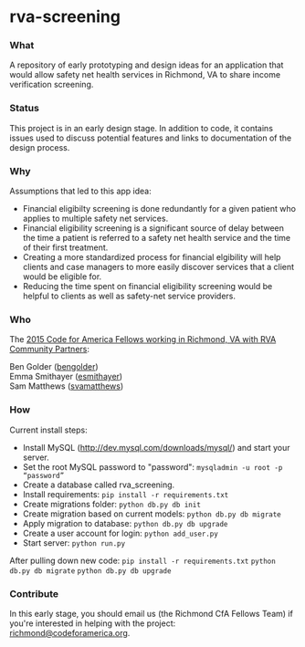 # rva-screening

### What

A repository of early prototyping and design ideas for an application that would allow safety net health services in Richmond, VA to share income verification screening.

### Status

This project is in an early design stage. In addition to code, it contains issues used to discuss potential features and links to documentation of the design process.

### Why

Assumptions that led to this app idea:

* Financial eligibilty screening is done redundantly for a given patient who applies to multiple safety net services.
* Financial eligibility screening is a significant source of delay between the time a patient is referred to a safety net health service and the time of their first treatment.
* Creating a more standardized process for financial elgibility will help clients and case managers to more easily discover services that a client would be eligible for.
* Reducing the time spent on financial eligibility screening would be helpful to clients as well as safety-net service providers.

### Who

The [2015 Code for America Fellows working in Richmond, VA with RVA Community Partners](http://www.codeforamerica.org/governments/rva-community-partners/):

Ben Golder ([bengolder](//github.com/bengolder))  
Emma Smithayer ([esmithayer](//github.com/esmithayer))  
Sam Matthews ([svamatthews](//github.com/svmatthews))  

### How

Current install steps:
* Install MySQL (http://dev.mysql.com/downloads/mysql/) and start your server.
* Set the root MySQL password to "password": ```mysqladmin -u root -p “password”```
* Create a database called rva_screening.
* Install requirements: ```pip install -r requirements.txt```
* Create migrations folder: ```python db.py db init```
* Create migration based on current models: ```python db.py db migrate```
* Apply migration to database: ```python db.py db upgrade```
* Create a user account for login: ```python add_user.py```
* Start server: ```python run.py```

After pulling down new code:
```pip install -r requirements.txt```
```python db.py db migrate```
```python db.py db upgrade```


### Contribute

In this early stage, you should email us (the Richmond CfA Fellows Team) if you're interested in helping with the project:
[richmond@codeforamerica.org](mailto:richmond@codeforamerica.org).

